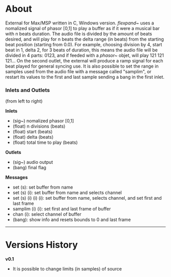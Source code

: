 
# About

External for Max/MSP written in C, Windows version. _flexpand~_ uses a nomalized signal of phasor [0,1] to play a buffer as if it were a musical bar with n beats duration. The audio file is divided by the amount of beats desired, and will play for n beats the delta range (in beats) from the starting beat position (starting from 0.0). For example, choosing division by 4, start beat in 1, delta 2, for 3 beats of duration, this means the audio file will be divided in 4 parts: 0123, and if feeded with a _phasor~_ objet, will play 121 121 121...
On the second outlet, the external will produce a ramp signal for each beat played for general syncing use.
It is also possible to set the range in samples used from the audio file with a message called "samplim", or restart its values to the first and last sample sending a bang in the first inlet.


### Inlets and Outlets

(from left to right)

**Inlets**

- (sig~) nomalized phasor [0,1]
- (float) n divisions (beats)
- (float) start (beats)
- (float) delta (beats)
- (float) total time to play (beats)

**Outlets**

- (sig~) audio output
- (bang) final flag

**Messages**

- set (s): set buffer from name
- set (s) (i): set buffer from name and selects channel
- set (s) (i) (i) (i): set buffer from name, selects channel, and set first and last frame
- samplim (i) (i): set first and last frame of buffer 
- chan (i): select channel of buffer  
- (bang): show info and resets bounds to 0 and last frame

------------------------------------------------------

# Versions History

**v0.1**
- It is possible to change limits (in samples) of source